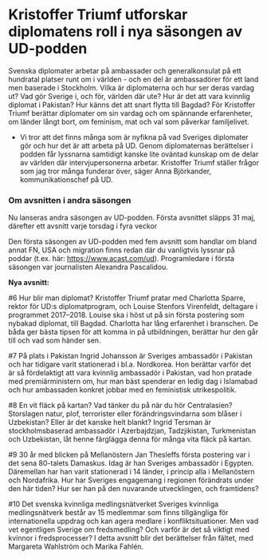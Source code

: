 # Kristoffer Triumf utforskar diplomatens roll i nya säsongen av UD-podden

Svenska diplomater arbetar på ambassader och generalkonsulat på ett hundratal platser runt om i världen - och en del är ambassadörer för ett land men baserade i Stockholm. Vilka är diplomaterna och hur ser deras vardag ut? Vad gör Sverige i, och för, världen där ute? Hur är det att vara kvinnlig diplomat i Pakistan? Hur känns det att snart flytta till Bagdad? För Kristoffer Triumf berättar diplomater om sin vardag och om spännande erfarenheter, om länder långt bort, om feminism, mat och val som påverkar familjelivet.

- Vi tror att det finns många som är nyfikna på vad Sveriges diplomater gör och hur det är att arbeta på UD. Genom diplomaternas berättelser i podden får lyssnarna samtidigt kanske lite oväntad kunskap om de delar av världen där intervjupersonerna arbetar. Kristoffer Triumf ställer frågor som jag tror många funderar över, säger Anna Björkander, kommunikationschef på UD.

### Om avsnitten i andra säsongen

Nu lanseras andra säsongen av UD-podden. Första avsnittet släpps 31 maj, därefter ett avsnitt varje torsdag i fyra veckor

Den första säsongen av UD-podden med fem avsnitt som handlar om bland annat FN, USA och migration finns redan där du vanligtvis lyssnar på poddar (t.ex. här: https://www.acast.com/ud). Programledare i första säsongen var journalisten Alexandra Pascalidou.

**Nya avsnitt:**

#6 Hur blir man diplomat?
Kristoffer Triumf pratar med Charlotta Sparre, rektor för UD:s diplomatprogram, och Louise Stenfors Virenfeldt, deltagare i programmet 2017–2018. Louise ska i höst ut på sin första postering som nybakad diplomat, till Bagdad. Charlotta har lång erfarenhet i branschen. De båda ger bästa tipsen för att komma in på utbildningen, berättar hur den går till och vad som händer sen.

#7 På plats i Pakistan
Ingrid Johansson är Sveriges ambassadör i Pakistan och har tidigare varit stationerad i bl.a. Nordkorea. Hon berättar varför det är så fördelaktigt att vara kvinnlig ambassadör i Pakistan, vad hon pratade med premiärministern om, hur man bäst spenderar en ledig dag i Islamabad och hur ambassaden konkret jobbar med en feministisk utrikespolitik.

#8 En vit fläck på kartan?
Vad tänker du på när du hör Centralasien? Storslagen natur, plof, terrorister eller förändringsvindarna som blåser i Uzbekistan? Eller är det kanske helt blankt? Ingrid Tersman är stockholmsbaserad ambassadör i Azerbajdzjan, Tadzjikistan, Turkmenistan och Uzbekistan, låt henne färglägga denna för många vita fläck på kartan.

#9 30 år med blicken på Mellanöstern
Jan Thesleffs första postering var i det sena 80-talets Damaskus. Idag är han Sveriges ambassadör i Egypten. Däremellan har han varit stationerad i 14 länder, i princip alla i Mellanöstern och Nordafrika. Hur har Sveriges engagemang i regionen förändrats under den här tiden? Hur ser han på den nuvarande utvecklingen, och framtidens?

#10 Det svenska kvinnliga medlingsnätverket
Sveriges kvinnliga medlingsnätverk består av 15 medlemmar som finns tillgängliga för internationella uppdrag och kan agera medlare i konfliktsituationer. Men vad vet egentligen Sverige om fredsmedling? Och varför är det så viktigt med kvinnor i fredsprocesser? I detta avsnitt blir det berättelser från fältet, med Margareta Wahlström och Marika Fahlén.
